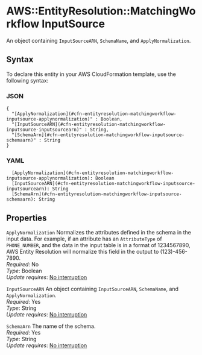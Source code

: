 # AWS::EntityResolution::MatchingWorkflow InputSource<a name="aws-properties-entityresolution-matchingworkflow-inputsource"></a>

An object containing `InputSourceARN`, `SchemaName`, and `ApplyNormalization`\.

## Syntax<a name="aws-properties-entityresolution-matchingworkflow-inputsource-syntax"></a>

To declare this entity in your AWS CloudFormation template, use the following syntax:

### JSON<a name="aws-properties-entityresolution-matchingworkflow-inputsource-syntax.json"></a>

```
{
  "[ApplyNormalization](#cfn-entityresolution-matchingworkflow-inputsource-applynormalization)" : Boolean,
  "[InputSourceARN](#cfn-entityresolution-matchingworkflow-inputsource-inputsourcearn)" : String,
  "[SchemaArn](#cfn-entityresolution-matchingworkflow-inputsource-schemaarn)" : String
}
```

### YAML<a name="aws-properties-entityresolution-matchingworkflow-inputsource-syntax.yaml"></a>

```
  [ApplyNormalization](#cfn-entityresolution-matchingworkflow-inputsource-applynormalization): Boolean
  [InputSourceARN](#cfn-entityresolution-matchingworkflow-inputsource-inputsourcearn): String
  [SchemaArn](#cfn-entityresolution-matchingworkflow-inputsource-schemaarn): String
```

## Properties<a name="aws-properties-entityresolution-matchingworkflow-inputsource-properties"></a>

`ApplyNormalization`  <a name="cfn-entityresolution-matchingworkflow-inputsource-applynormalization"></a>
Normalizes the attributes defined in the schema in the input data\. For example, if an attribute has an `AttributeType` of `PHONE_NUMBER`, and the data in the input table is in a format of 1234567890, AWS Entity Resolution will normalize this field in the output to \(123\)\-456\-7890\.  
*Required*: No  
*Type*: Boolean  
*Update requires*: [No interruption](https://docs.aws.amazon.com/AWSCloudFormation/latest/UserGuide/using-cfn-updating-stacks-update-behaviors.html#update-no-interrupt)

`InputSourceARN`  <a name="cfn-entityresolution-matchingworkflow-inputsource-inputsourcearn"></a>
An object containing `InputSourceARN`, `SchemaName`, and `ApplyNormalization`\.  
*Required*: Yes  
*Type*: String  
*Update requires*: [No interruption](https://docs.aws.amazon.com/AWSCloudFormation/latest/UserGuide/using-cfn-updating-stacks-update-behaviors.html#update-no-interrupt)

`SchemaArn`  <a name="cfn-entityresolution-matchingworkflow-inputsource-schemaarn"></a>
The name of the schema\.  
*Required*: Yes  
*Type*: String  
*Update requires*: [No interruption](https://docs.aws.amazon.com/AWSCloudFormation/latest/UserGuide/using-cfn-updating-stacks-update-behaviors.html#update-no-interrupt)